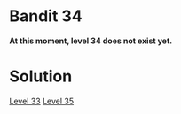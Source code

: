 <html>
<h1>Bandit 34</h1>

<p><strong>At this moment, level 34 does not exist yet.</strong></p>

<h1>Solution</h1>

[Level 33](bandit/tasks/bandit33.md)
[Level 35](bandit/tasks/bandit35.md)
</html>
